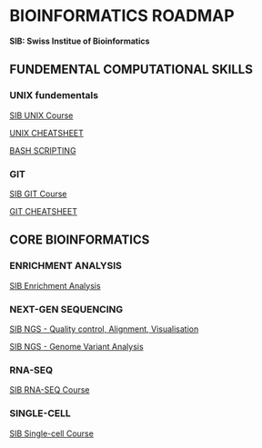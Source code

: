# BIOINFORMATICS ROADMAP

__SIB: Swiss Institue of Bioinformatics__

## FUNDEMENTAL COMPUTATIONAL SKILLS

### UNIX fundementals

[SIB UNIX Course](
https://edu.sib.swiss/pluginfile.php/2878/mod_resource/content/4/couselab-html/content.html)

[UNIX CHEATSHEET](https://sib-swiss.github.io/RNAseq-introduction-training/assets/pdf/deleted-124743_linux-basic-commands.pdf)

[BASH SCRIPTING](https://gitlab.sib.swiss/tjunier/scripting-course/-/blob/master/README.md)

### GIT

[SIB GIT Course](https://gitlab.sib.swiss/rengler/git_course_public/-/blob/main/README.md)

[GIT CHEATSHEET](https://gitlab.sib.swiss/rengler/git_course_public/-/blob/main/git_command_summary.pdf)

## CORE BIOINFORMATICS

### ENRICHMENT ANALYSIS

[SIB Enrichment Analysis](https://sib-swiss.github.io/enrichment-analysis-training/)

### NEXT-GEN SEQUENCING

[SIB NGS - Quality control, Alignment, Visualisation](https://sib-swiss.github.io/NGS-introduction-training/latest/)

[SIB NGS - Genome Variant Analysis](https://sib-swiss.github.io/NGS-variants-training/latest/)

### RNA-SEQ

[SIB RNA-SEQ Course](https://sib-swiss.github.io/RNAseq-introduction-training/)

### SINGLE-CELL 

[SIB Single-cell Course](https://sib-swiss.github.io/single-cell-training/)


